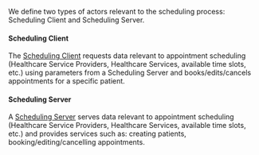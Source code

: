 We define two types of actors relevant to the scheduling process: Scheduling Client and Scheduling Server.

#### Scheduling Client
The [Scheduling Client](ActorDefinition-at-scheduling-actor-scheduling-client.html) requests data relevant to appointment scheduling (Healthcare Service Providers, Healthcare Services, available time slots, etc.) using parameters from a Scheduling Server and books/edits/cancels appointments for a specific patient.

#### Scheduling Server
A [Scheduling Server](ActorDefinition-at-scheduling-actor-scheduling-server.html) serves data relevant to appointment scheduling (Healthcare Service Providers, Healthcare Services, available time slots, etc.) and provides services such as: creating patients, booking/editing/cancelling appointments.